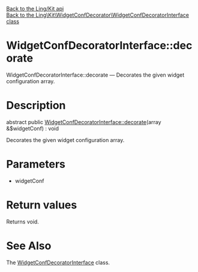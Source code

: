 [Back to the Ling/Kit api](https://github.com/lingtalfi/Kit/blob/master/doc/api/Ling/Kit.md)<br>
[Back to the Ling\Kit\WidgetConfDecorator\WidgetConfDecoratorInterface class](https://github.com/lingtalfi/Kit/blob/master/doc/api/Ling/Kit/WidgetConfDecorator/WidgetConfDecoratorInterface.md)


WidgetConfDecoratorInterface::decorate
================



WidgetConfDecoratorInterface::decorate — Decorates the given widget configuration array.




Description
================


abstract public [WidgetConfDecoratorInterface::decorate](https://github.com/lingtalfi/Kit/blob/master/doc/api/Ling/Kit/WidgetConfDecorator/WidgetConfDecoratorInterface/decorate.md)(array &$widgetConf) : void




Decorates the given widget configuration array.




Parameters
================


- widgetConf

    


Return values
================

Returns void.








See Also
================

The [WidgetConfDecoratorInterface](https://github.com/lingtalfi/Kit/blob/master/doc/api/Ling/Kit/WidgetConfDecorator/WidgetConfDecoratorInterface.md) class.



